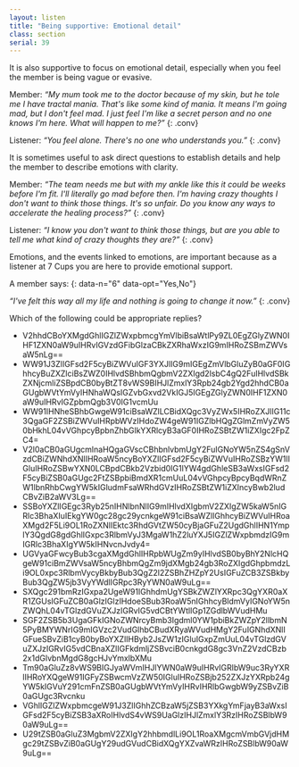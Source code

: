 ```yaml
---
layout: listen
title: "Being supportive: Emotional detail"
class: section
serial: 39
---
```

It is also supportive to focus on emotional detail, especially when you feel the member is being vague or evasive.

Member: *“My mum took me to the doctor because of my skin, but he tole me I have tractal mania. That's like some kind of mania. It means I'm going mad, but I don't feel mad. I just feel I'm like a secret person and no one knows I'm here. What will happen to me?”*
{: .conv}

Listener: *“You feel alone. There's no one who understands you.”*
{: .conv}

It is sometimes useful to ask direct questions to establish details and help the member to describe emotions with clarity.

Member: *“The team needs me but with my ankle like this it could be weeks before I'm fit. I'll literally go mad before then. I'm having crazy thoughts I don't want to think those things. It's so unfair. Do you know any ways to accelerate the healing process?”*
{: .conv}

Listener: *“I know you don't want to think those things, but are you able to tell me what kind of crazy thoughts they are?”*
{: .conv}

Emotions, and the events linked to emotions, are important because as a listener at 7 Cups you are here to provide emotional support.

A member says:
{: data-n="6" data-opt="Yes,No"}

*“I've felt this way all my life and nothing is going to change it now.”*
{: .conv}

Which of the following could be appropriate replies?

- V2hhdCBoYXMgdGhlIGZlZWxpbmcgYmVlbiBsaWtlPy9ZL0EgZGlyZWN0IHF1ZXN0aW9uIHRvIGVzdGFibGlzaCBkZXRhaWxzIG9mIHRoZSBmZWVsaW5nLg==
- WW91J3ZlIGFsd2F5cyBiZWVuIGF3YXJlIG9mIGEgZmVlbGluZyB0aGF0IGhhcyBuZXZlciBsZWZ0IHlvdSBhbmQgbmV2ZXIgd2lsbC4gQ2FuIHlvdSBkZXNjcmliZSBpdCB0byBtZT8vWS9BIHJlZmxlY3Rpb24gb2Ygd2hhdCB0aGUgbWVtYmVyIHNhaWQsIGZvbGxvd2VkIGJ5IGEgZGlyZWN0IHF1ZXN0aW9uIHRvIGZpbmQgb3V0IG1vcmUu
- WW91IHNheSBhbGwgeW91ciBsaWZlLCBidXQgc3VyZWx5IHRoZXJlIG11c3QgaGF2ZSBiZWVuIHRpbWVzIHdoZW4geW91IGZlbHQgZGlmZmVyZW50bHkhL04vVGhpcyBpbnZhbGlkYXRlcyB3aGF0IHRoZSBtZW1iZXIgc2FpZC4=
- V2l0aCB0aGUgcmlnaHQgaGVscCBhbnlvbmUgY2FuIGNoYW5nZS4gSnVzdCBiZWNhdXNlIHRoaW5ncyBoYXZlIGFsd2F5cyBiZWVuIHRoZSBzYW1lIGluIHRoZSBwYXN0LCBpdCBkb2Vzbid0IG1lYW4gdGhleSB3aWxsIGFsd2F5cyBiZSB0aGUgc2FtZSBpbiBmdXR1cmUuL04vVGhpcyBpcyBqdWRnZW1lbnRhbCwgYW5kIGludmFsaWRhdGVzIHRoZSBtZW1iZXIncyBwb2ludCBvZiB2aWV3Lg==
- SSBoYXZlIGEgc3Ryb25nIHNlbnNlIG9mIHlvdXIgbmV2ZXIgZW5kaW5nIGRlc3BhaXIuIEkgYW0gc28gc29ycnkgeW91ciBsaWZlIGhhcyBiZWVuIHRoaXMgd2F5Li9OL1RoZXNlIEktc3RhdGVtZW50cyBjaGFuZ2UgdGhlIHN1YmplY3QgdG8gdGhlIGxpc3RlbmVyJ3MgaW1hZ2luYXJ5IGZlZWxpbmdzIG9mIGRlc3BhaXIgYW5kIHNvcnJvdy4=
- UGVyaGFwcyBub3cgaXMgdGhlIHRpbWUgZm9yIHlvdSB0byBhY2NlcHQgeW91ciBmZWVsaW5ncyBhbmQgZm9jdXMgb24gb3RoZXIgdGhpbmdzLi9OL0xpc3RlbmVycyBkbyBub3QgZ2l2ZSBhZHZpY2UsIGFuZCB3ZSBkbyBub3QgZW5jb3VyYWdlIGRpc3RyYWN0aW9uLg==
- SXQgc291bmRzIGxpa2UgeW91IGhhdmUgYSBkZWZlYXRpc3QgYXR0aXR1ZGUsIGFuZCB0aGlzIGlzIHdoeSBub3RoaW5nIGhhcyBldmVyIGNoYW5nZWQhL04vTGlzdGVuZXJzIGRvIG5vdCBtYWtlIGp1ZGdlbWVudHMu
- SGF2ZSB5b3UgaGFkIGNoZWNrcyBmb3Igdml0YW1pbiBkZWZpY2llbmN5PyBMYWNrIG9mIGVzc2VudGlhbCBudXRyaWVudHMgY2FuIGNhdXNlIGFueSBvZiB1cyB0byBoYXZlIHByb2JsZW1zIGluIGxpZmUuL04vTGlzdGVuZXJzIGRvIG5vdCBnaXZlIGFkdmljZSBvciB0cnkgdG8gc3VnZ2VzdCBzb2x1dGlvbnMgdG8gcHJvYmxlbXMu
- Tm90aGluZz8vWS9BIGJyaWVmIHJlYWN0aW9uIHRvIGRlbW9uc3RyYXRlIHRoYXQgeW91IGFyZSBwcmVzZW50IGluIHRoZSBjb252ZXJzYXRpb24gYW5kIGVuY291cmFnZSB0aGUgbWVtYmVyIHRvIHRlbGwgbW9yZSBvZiB0aGUgc3Rvcnku
- VGhlIGZlZWxpbmcgeW91J3ZlIGhhZCBzaW5jZSB3YXkgYmFjayB3aWxsIGFsd2F5cyBiZSB3aXRoIHlvdS4vWS9UaGlzIHJlZmxlY3RzIHRoZSBlbW90aW9uLg==
- U29tZSB0aGluZ3MgbmV2ZXIgY2hhbmdlLi9OL1RoaXMgcmVmbGVjdHMgc29tZSBvZiB0aGUgY29udGVudCBidXQgYXZvaWRzIHRoZSBlbW90aW9uLg==

